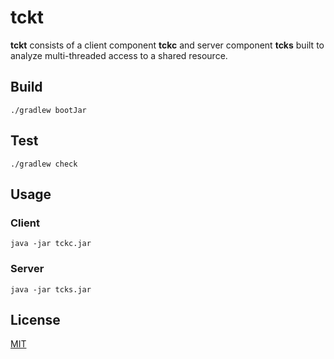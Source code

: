 # tckt

**tckt** consists of a client component **tckc** and server component **tcks** built to analyze multi-threaded access to a shared resource.

## Build
`./gradlew bootJar`

## Test
`./gradlew check`

## Usage

### Client
`java -jar tckc.jar`

### Server
`java -jar tcks.jar`

## License
[MIT](https://choosealicense.com/licenses/mit/)
